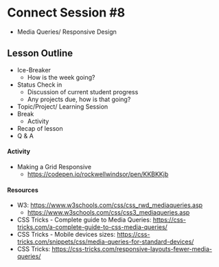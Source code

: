 # Connect Session #8

  * Media Queries/ Responsive Design

## Lesson Outline

  * Ice-Breaker
    * How is the week going?
  * Status Check in
    * Discussion of current student progress
    * Any projects due, how is that going?
  * Topic/Project/ Learning Session
  * Break
    * Activity
  * Recap of lesson
  * Q & A

#### Activity

  * Making a Grid Responsive
    * https://codepen.io/rockwellwindsor/pen/KKBKKjb


#### Resources

  * W3: https://www.w3schools.com/css/css_rwd_mediaqueries.asp
    * https://www.w3schools.com/css/css3_mediaqueries.asp
  * CSS Tricks - Complete guide to Media Queries: https://css-tricks.com/a-complete-guide-to-css-media-queries/
  * CSS Tricks - Mobile devices sizes: https://css-tricks.com/snippets/css/media-queries-for-standard-devices/
  * CSS Tricks: https://css-tricks.com/responsive-layouts-fewer-media-queries/
